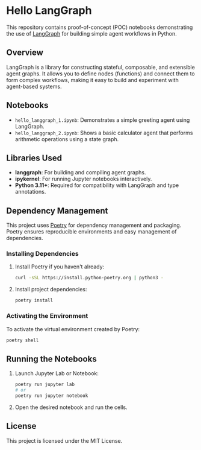 # Hello LangGraph

This repository contains proof-of-concept (POC) notebooks demonstrating the use of [LangGraph](https://github.com/langchain-ai/langgraph) for building simple agent workflows in Python.

## Overview

LangGraph is a library for constructing stateful, composable, and extensible agent graphs. It allows you to define nodes (functions) and connect them to form complex workflows, making it easy to build and experiment with agent-based systems.

## Notebooks

- `hello_langgraph_1.ipynb`: Demonstrates a simple greeting agent using LangGraph.
- `hello_langgraph_2.ipynb`: Shows a basic calculator agent that performs arithmetic operations using a state graph.

## Libraries Used

- **langgraph**: For building and compiling agent graphs.
- **ipykernel**: For running Jupyter notebooks interactively.
- **Python 3.11+**: Required for compatibility with LangGraph and type annotations.

## Dependency Management

This project uses [Poetry](https://python-poetry.org/) for dependency management and packaging. Poetry ensures reproducible environments and easy management of dependencies.

### Installing Dependencies

1. Install Poetry if you haven't already:
   ```sh
   curl -sSL https://install.python-poetry.org | python3 -
   ```
2. Install project dependencies:
   ```sh
   poetry install
   ```

### Activating the Environment

To activate the virtual environment created by Poetry:
```sh
poetry shell
```

## Running the Notebooks

1. Launch Jupyter Lab or Notebook:
   ```sh
   poetry run jupyter lab
   # or
   poetry run jupyter notebook
   ```
2. Open the desired notebook and run the cells.

## License

This project is licensed under the MIT License.
